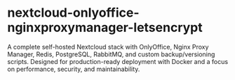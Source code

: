 # nextcloud-onlyoffice-nginxproxymanager-letsencrypt
A complete self-hosted Nextcloud stack with OnlyOffice, Nginx Proxy Manager, Redis, PostgreSQL, RabbitMQ, and custom backup/versioning scripts. Designed for production-ready deployment with Docker and a focus on performance, security, and maintainability.
